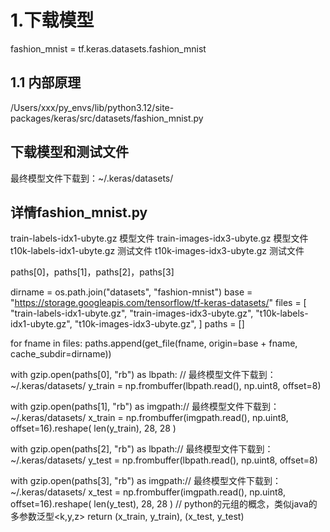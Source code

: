 # 1.下载模型
fashion_mnist = tf.keras.datasets.fashion_mnist
## 1.1 内部原理
/Users/xxx/py_envs/lib/python3.12/site-packages/keras/src/datasets/fashion_mnist.py

## 下载模型和测试文件
最终模型文件下载到：~/.keras/datasets/

## 详情fashion_mnist.py

train-labels-idx1-ubyte.gz 模型文件
train-images-idx3-ubyte.gz 模型文件
t10k-labels-idx1-ubyte.gz 测试文件
t10k-images-idx3-ubyte.gz 测试文件

paths[0]，paths[1]，paths[2]，paths[3]

dirname = os.path.join("datasets", "fashion-mnist")
    base = "https://storage.googleapis.com/tensorflow/tf-keras-datasets/"
    files = [
        "train-labels-idx1-ubyte.gz",
        "train-images-idx3-ubyte.gz",
        "t10k-labels-idx1-ubyte.gz",
        "t10k-images-idx3-ubyte.gz",
    ]
paths = []

for fname in files:
    paths.append(get_file(fname, origin=base + fname, cache_subdir=dirname)) 

with gzip.open(paths[0], "rb") as lbpath: // 最终模型文件下载到：~/.keras/datasets/
    y_train = np.frombuffer(lbpath.read(), np.uint8, offset=8)

with gzip.open(paths[1], "rb") as imgpath:// 最终模型文件下载到：~/.keras/datasets/
    x_train = np.frombuffer(imgpath.read(), np.uint8, offset=16).reshape(
        len(y_train), 28, 28
    )

with gzip.open(paths[2], "rb") as lbpath:// 最终模型文件下载到：~/.keras/datasets/
    y_test = np.frombuffer(lbpath.read(), np.uint8, offset=8)

with gzip.open(paths[3], "rb") as imgpath:// 最终模型文件下载到：~/.keras/datasets/
    x_test = np.frombuffer(imgpath.read(), np.uint8, offset=16).reshape(
        len(y_test), 28, 28
    )
// python的元组的概念，类似java的多参数泛型<k,y,z>
return (x_train, y_train), (x_test, y_test)
